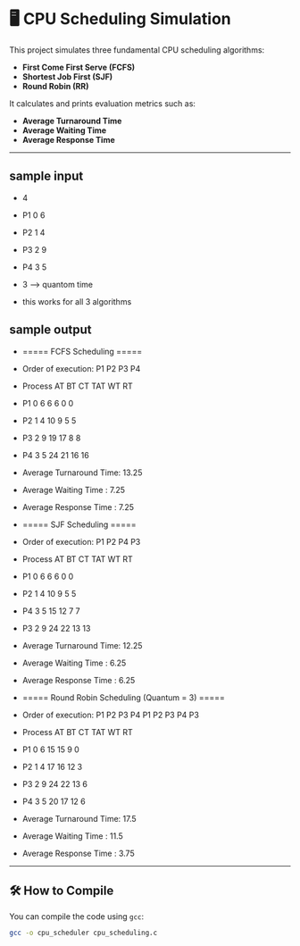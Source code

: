 # 🖥️ CPU Scheduling Simulation

This project simulates three fundamental CPU scheduling algorithms:

- **First Come First Serve (FCFS)**
- **Shortest Job First (SJF)**
- **Round Robin (RR)**

It calculates and prints evaluation metrics such as:

- **Average Turnaround Time**
- **Average Waiting Time**
- **Average Response Time**

---
## sample input
 - 4
 - P1 0 6
 - P2 1 4
 - P3 2 9
 - P4 3 5
 - 3  --> quantom time

 - this works for all 3 algorithms

## sample output
- ===== FCFS Scheduling =====
- Order of execution: P1 P2 P3 P4

- Process   AT   BT   CT   TAT  WT   RT
- P1        0    6    6    6    0    0
- P2        1    4    10   9    5    5
- P3        2    9    19   17   8    8
- P4        3    5    24   21   16   16

- Average Turnaround Time: 13.25
- Average Waiting Time   : 7.25
- Average Response Time  : 7.25


- ===== SJF Scheduling =====
- Order of execution: P1 P2 P4 P3

- Process   AT   BT   CT   TAT  WT   RT
- P1        0    6    6    6    0    0
- P2        1    4    10   9    5    5
- P4        3    5    15   12   7    7
- P3        2    9    24   22   13   13

- Average Turnaround Time: 12.25
- Average Waiting Time   : 6.25
- Average Response Time  : 6.25


- ===== Round Robin Scheduling (Quantum = 3) =====
- Order of execution: P1 P2 P3 P4 P1 P2 P3 P4 P3

- Process   AT   BT   CT   TAT  WT   RT
- P1        0    6    15   15   9    0
- P2        1    4    17   16   12   3
- P3        2    9    24   22   13   6
- P4        3    5    20   17   12   6

- Average Turnaround Time: 17.5
- Average Waiting Time   : 11.5
- Average Response Time  : 3.75


---

## 🛠️ How to Compile

You can compile the code using `gcc`:

```bash
gcc -o cpu_scheduler cpu_scheduling.c
